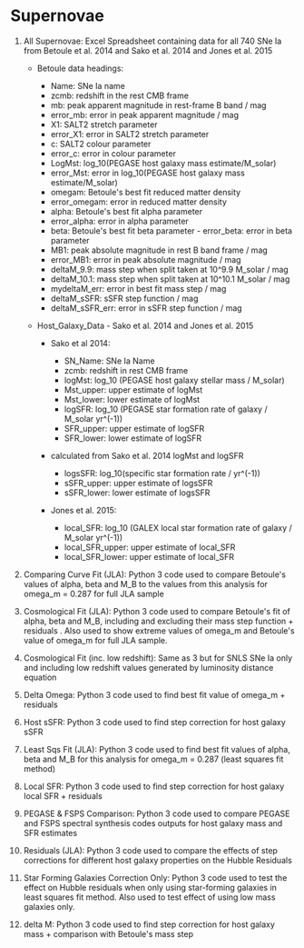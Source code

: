 # Supernovae

1. All Supernovae: Excel Spreadsheet containing data for all 740 SNe Ia from Betoule et al. 2014 and Sako et al. 2014 and Jones et al. 2015

   - Betoule data headings: 	

     - Name: SNe Ia name	
     - zcmb: redshift in the rest CMB frame
     - mb: peak apparent magnitude in rest-frame B band / mag
     - error_mb: error in peak apparent magnitude / mag
     - X1: SALT2 stretch parameter
     - error_X1: error in SALT2 stretch parameter
     - c: SALT2 colour parameter
     - error_c: error in colour parameter
     - LogMst: log_10(PEGASE host galaxy mass estimate/M_solar) 
     - error_Mst: error in log_10(PEGASE host galaxy mass estimate/M_solar) 
     - omegam: Betoule's best fit reduced matter density 
     - error_omegam: error in reduced matter density
     - alpha: Betoule's best fit alpha parameter
     - error_alpha: error in alpha parameter
     - beta: Betoule's best fit beta parameter     - error_beta: error in beta parameter
     - MB1: peak absolute magnitude in rest B band frame / mag
     - error_MB1: error in peak absolute magnitude / mag
     - deltaM_9.9: mass step when split taken at 10^9.9 M_solar / mag
     - deltaM_10.1:	mass step when split taken at 10^10.1 M_solar / mag
     - mydeltaM_err: error in best fit mass step / mag
     - deltaM_sSFR: sSFR step function / mag
     - deltaM_sSFR_err: error in sSFR step function / mag

   - Host_Galaxy_Data - Sako et al. 2014 and Jones et al. 2015
  
     - Sako et al 2014:
       - SN_Name: SNe Ia Name
       - zcmb: redshift in rest CMB frame
       - logMst: log_10 (PEGASE host galaxy stellar mass / M_solar)
       - Mst_upper: upper estimate of logMst
       - Mst_lower: lower estimate of logMst
       - logSFR: log_10 (PEGASE star formation rate of galaxy / M_solar yr^(-1))
       - SFR_upper: upper estimate of logSFR 
       - SFR_lower: lower estimate of logSFR 


     - calculated from Sako et al. 2014 logMst and logSFR
       - logsSFR: log_10(specific star formation rate / yr^(-1)) 
       - sSFR_upper: upper estimate of logsSFR
       - sSFR_lower: lower estimate of logsSFR


     - Jones et al. 2015:
       - local_SFR: log_10 (GALEX local star formation rate of galaxy / M_solar yr^(-1))
       - local_SFR_upper: upper estimate of local_SFR
       - local_SFR_lower: upper estimate of local_SFR
       
  2. Comparing Curve Fit (JLA): Python 3 code used to compare Betoule's values of alpha, beta and M_B to the values from this 
     analysis for omega_m = 0.287 for full JLA sample
     
  3. Cosmological Fit (JLA): Python 3 code used to compare Betoule's fit of alpha, beta and M_B, including and excluding their 
     mass step function + residuals .  Also used to show extreme values of omega_m and Betoule's value of omega_m for full JLA sample.
     
  4. Cosmological Fit (inc. low redshift): Same as 3 but for SNLS SNe Ia only and including low redshift values generated by luminosity 
     distance equation
   
  5. Delta Omega: Python 3 code used to find best fit value of omega_m + residuals
  
  6. Host sSFR: Python 3 code used to find step correction for host galaxy sSFR
  
  7. Least Sqs Fit (JLA): Python 3 code used to find best fit values of alpha, beta and M_B for this analysis for omega_m = 0.287
     (least squares fit method)
  
  8. Local SFR: Python 3 code used to find step correction for host galaxy local SFR + residuals
  
  9. PEGASE & FSPS Comparison: Python 3 code used to compare PEGASE and FSPS spectral synthesis codes outputs for host galaxy mass and 
     SFR estimates
     
  10. Residuals (JLA): Python 3 code used to compare the effects of step corrections for different host galaxy properties on the
      Hubble Residuals
    
  11. Star Forming Galaxies Correction Only: Python 3 code used to test the effect on Hubble residuals when only using star-forming
      galaxies in least squares fit method.  Also used to test effect of using low mass galaxies only.
      
  12. delta M: Python 3 code used to find step correction for host galaxy mass + comparison with Betoule's mass step
  
 


